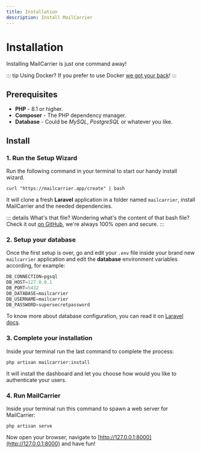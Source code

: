 ```yaml
---
title: Installation
description: Install MailCarrier
---
```


# Installation

Installing MailCarrier is just one command away!

::: tip Using Docker?
If you prefer to use Docker [we got your back](/docs/getting-started/running-docker)!
:::

## Prerequisites

- **PHP** - 8.1 or higher.
- **Composer** - The PHP dependency manager.
- **Database** - Could be *MySQL*, *PostgreSQL* or whatever you like.

## Install

### 1. Run the Setup Wizard
Run the following command in your terminal to start our handy install wizard.

```shell
curl "https://mailcarrier.app/create" | bash
```

It will clone a fresh **Laravel** application in a folder named `mailcarrier`, install MailCarrier and the needed dependencies.

::: details What's that file?
Wondering what's the content of that bash file? Check it out [on GitHub](https://github.com/mailcarrierapp/website/blob/master/src/public/create), we're always 100% open and secure.
:::

### 2. Setup your database
Once the first setup is over, go and edit your `.env` file inside your brand new `mailcarrier` application and edit the **database** environment variables according, for example:

```js
DB_CONNECTION=pgsql
DB_HOST=127.0.0.1
DB_PORT=5432
DB_DATABASE=mailcarrier
DB_USERNAME=mailcarrier
DB_PASSWORD=supersecretpassword
```

To know more about database configuration, you can read it on [Laravel docs](https://laravel.com/docs/9.x/database#introduction).

### 3. Complete your installation
Inside your terminal run the last command to complete the process:

```shell
php artisan mailcarrier:install
```

It will install the dashboard and let you choose how would you like to authenticate your users.

### 4. Run MailCarrier
Inside your terminal run this command to spawn a web server for MailCarrier:

```shell
php artisan serve
```

Now open your browser, navigate to [http://127.0.0.1:8000](http://127.0.0.1:8000) and have fun!
